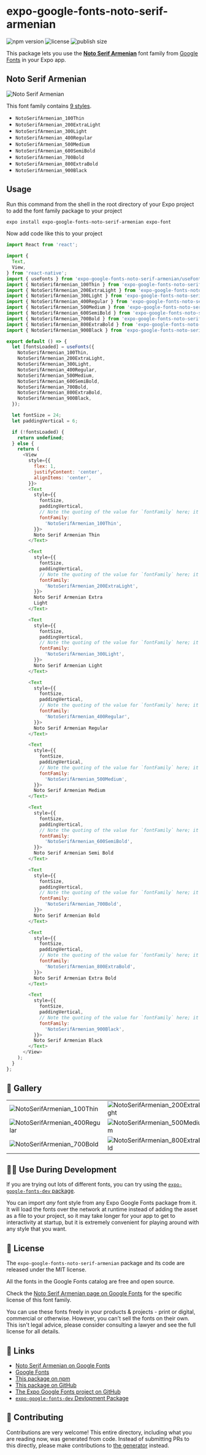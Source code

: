 # expo-google-fonts-noto-serif-armenian

![npm version](https://flat.badgen.net/npm/v/expo-google-fonts-noto-serif-armenian)
![license](https://flat.badgen.net/github/license/expo/google-fonts)
![publish size](https://flat.badgen.net/packagephobia/install/expo-google-fonts-noto-serif-armenian)

This package lets you use the [**Noto Serif Armenian**](https://fonts.google.com/specimen/Noto+Serif+Armenian) font family from [Google Fonts](https://fonts.google.com/) in your Expo app.

## Noto Serif Armenian

![Noto Serif Armenian](./font-family.png)

This font family contains [9 styles](#-gallery).

- `NotoSerifArmenian_100Thin`
- `NotoSerifArmenian_200ExtraLight`
- `NotoSerifArmenian_300Light`
- `NotoSerifArmenian_400Regular`
- `NotoSerifArmenian_500Medium`
- `NotoSerifArmenian_600SemiBold`
- `NotoSerifArmenian_700Bold`
- `NotoSerifArmenian_800ExtraBold`
- `NotoSerifArmenian_900Black`

## Usage

Run this command from the shell in the root directory of your Expo project to add the font family package to your project
```sh
expo install expo-google-fonts-noto-serif-armenian expo-font
```

Now add code like this to your project
```js
import React from 'react';

import {
  Text,
  View,
} from 'react-native';
import { useFonts } from 'expo-google-fonts-noto-serif-armenian/useFonts';
import { NotoSerifArmenian_100Thin } from 'expo-google-fonts-noto-serif-armenian/100Thin';
import { NotoSerifArmenian_200ExtraLight } from 'expo-google-fonts-noto-serif-armenian/200ExtraLight';
import { NotoSerifArmenian_300Light } from 'expo-google-fonts-noto-serif-armenian/300Light';
import { NotoSerifArmenian_400Regular } from 'expo-google-fonts-noto-serif-armenian/400Regular';
import { NotoSerifArmenian_500Medium } from 'expo-google-fonts-noto-serif-armenian/500Medium';
import { NotoSerifArmenian_600SemiBold } from 'expo-google-fonts-noto-serif-armenian/600SemiBold';
import { NotoSerifArmenian_700Bold } from 'expo-google-fonts-noto-serif-armenian/700Bold';
import { NotoSerifArmenian_800ExtraBold } from 'expo-google-fonts-noto-serif-armenian/800ExtraBold';
import { NotoSerifArmenian_900Black } from 'expo-google-fonts-noto-serif-armenian/900Black';

export default () => {
  let [fontsLoaded] = useFonts({
    NotoSerifArmenian_100Thin,
    NotoSerifArmenian_200ExtraLight,
    NotoSerifArmenian_300Light,
    NotoSerifArmenian_400Regular,
    NotoSerifArmenian_500Medium,
    NotoSerifArmenian_600SemiBold,
    NotoSerifArmenian_700Bold,
    NotoSerifArmenian_800ExtraBold,
    NotoSerifArmenian_900Black,
  });

  let fontSize = 24;
  let paddingVertical = 6;

  if (!fontsLoaded) {
    return undefined;
  } else {
    return (
      <View
        style={{
          flex: 1,
          justifyContent: 'center',
          alignItems: 'center',
        }}>
        <Text
          style={{
            fontSize,
            paddingVertical,
            // Note the quoting of the value for `fontFamily` here; it expects a string!
            fontFamily:
              'NotoSerifArmenian_100Thin',
          }}>
          Noto Serif Armenian Thin
        </Text>

        <Text
          style={{
            fontSize,
            paddingVertical,
            // Note the quoting of the value for `fontFamily` here; it expects a string!
            fontFamily:
              'NotoSerifArmenian_200ExtraLight',
          }}>
          Noto Serif Armenian Extra
          Light
        </Text>

        <Text
          style={{
            fontSize,
            paddingVertical,
            // Note the quoting of the value for `fontFamily` here; it expects a string!
            fontFamily:
              'NotoSerifArmenian_300Light',
          }}>
          Noto Serif Armenian Light
        </Text>

        <Text
          style={{
            fontSize,
            paddingVertical,
            // Note the quoting of the value for `fontFamily` here; it expects a string!
            fontFamily:
              'NotoSerifArmenian_400Regular',
          }}>
          Noto Serif Armenian Regular
        </Text>

        <Text
          style={{
            fontSize,
            paddingVertical,
            // Note the quoting of the value for `fontFamily` here; it expects a string!
            fontFamily:
              'NotoSerifArmenian_500Medium',
          }}>
          Noto Serif Armenian Medium
        </Text>

        <Text
          style={{
            fontSize,
            paddingVertical,
            // Note the quoting of the value for `fontFamily` here; it expects a string!
            fontFamily:
              'NotoSerifArmenian_600SemiBold',
          }}>
          Noto Serif Armenian Semi Bold
        </Text>

        <Text
          style={{
            fontSize,
            paddingVertical,
            // Note the quoting of the value for `fontFamily` here; it expects a string!
            fontFamily:
              'NotoSerifArmenian_700Bold',
          }}>
          Noto Serif Armenian Bold
        </Text>

        <Text
          style={{
            fontSize,
            paddingVertical,
            // Note the quoting of the value for `fontFamily` here; it expects a string!
            fontFamily:
              'NotoSerifArmenian_800ExtraBold',
          }}>
          Noto Serif Armenian Extra Bold
        </Text>

        <Text
          style={{
            fontSize,
            paddingVertical,
            // Note the quoting of the value for `fontFamily` here; it expects a string!
            fontFamily:
              'NotoSerifArmenian_900Black',
          }}>
          Noto Serif Armenian Black
        </Text>
      </View>
    );
  }
};

```

## 🔡 Gallery


||||
|-|-|-|
|![NotoSerifArmenian_100Thin](.//100Thin/NotoSerifArmenian_100Thin.ttf.png)|![NotoSerifArmenian_200ExtraLight](.//200ExtraLight/NotoSerifArmenian_200ExtraLight.ttf.png)|![NotoSerifArmenian_300Light](.//300Light/NotoSerifArmenian_300Light.ttf.png)||
|![NotoSerifArmenian_400Regular](.//400Regular/NotoSerifArmenian_400Regular.ttf.png)|![NotoSerifArmenian_500Medium](.//500Medium/NotoSerifArmenian_500Medium.ttf.png)|![NotoSerifArmenian_600SemiBold](.//600SemiBold/NotoSerifArmenian_600SemiBold.ttf.png)||
|![NotoSerifArmenian_700Bold](.//700Bold/NotoSerifArmenian_700Bold.ttf.png)|![NotoSerifArmenian_800ExtraBold](.//800ExtraBold/NotoSerifArmenian_800ExtraBold.ttf.png)|![NotoSerifArmenian_900Black](.//900Black/NotoSerifArmenian_900Black.ttf.png)||


## 👩‍💻 Use During Development

If you are trying out lots of different fonts, you can try using the [`expo-google-fonts-dev` package](https://github.com/freeboub/google-fonts/tree/master/font-packages/dev#readme).

You can import *any* font style from any Expo Google Fonts package from it. It will load the fonts
over the network at runtime instead of adding the asset as a file to your project, so it may take longer
for your app to get to interactivity at startup, but it is extremely convenient
for playing around with any style that you want.

## 📖 License

The `expo-google-fonts-noto-serif-armenian` package and its code are released under the MIT license.

All the fonts in the Google Fonts catalog are free and open source.

Check the [Noto Serif Armenian page on Google Fonts](https://fonts.google.com/specimen/Noto+Serif+Armenian) for the specific license of this font family.

You can use these fonts freely in your products & projects - print or digital, commercial or otherwise. However, you can't sell the fonts on their own. This isn't legal advice, please consider consulting a lawyer and see the full license for all details.

## 🔗 Links

- [Noto Serif Armenian on Google Fonts](https://fonts.google.com/specimen/Noto+Serif+Armenian)
- [Google Fonts](https://fonts.google.com/)
- [This package on npm](https://www.npmjs.com/package/expo-google-fonts-noto-serif-armenian)
- [This package on GitHub](https://github.com/freeboub/google-fonts/tree/master/font-packages/noto-serif-armenian)
- [The Expo Google Fonts project on GitHub](https://github.com/freeboub/google-fonts)
- [`expo-google-fonts-dev` Devlopment Package](https://github.com/freeboub/google-fonts/tree/master/font-packages/dev)

## 🤝 Contributing

Contributions are very welcome! This entire directory, including what you are reading now, was generated from code. Instead of submitting PRs to this directly, please make contributions to [the generator](https://github.com/freeboub/google-fonts/tree/master/packages/generator) instead.
